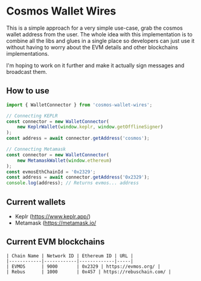 # Cosmos Wallet Wires

This is a simple approach for a very simple use-case, grab the cosmos wallet address from the user. The whole idea
with this implementation is to combine all the libs and glues in a single place so developers can just use it without
having to worry about the EVM details and other blockchains implementations.

I'm hoping to work on it further and make it actually sign messages and broadcast them.

## How to use

```js
import { WalletConnector } from 'cosmos-wallet-wires';

// Connecting KEPLR
const connector = new WalletConnector(
    new KeplrWallet(window.keplr, window.getOfflineSigner)
);
const address = await connector.getAddress('cosmos');

// Connecting Metamask
const connector = new WalletConnector(
    new MetamaskWallet(window.ethereum)
);
const evmosEthChainId = '0x2329';
const address = await connector.getAddress('0x2329');
console.log(address); // Returns evmos... address
```

## Current wallets

 - Keplr (https://www.keplr.app/)
 - Metamask (https://metamask.io/

## Current EVM blockchains

    | Chain Name | Network ID | Ethereum ID | URL |
    |------------|------------|-------------|-----|
    | EVMOS      | 9000       | 0x2329 | https://evmos.org/ |
    | Rebus      | 1000       | 0x457 | https://rebuschain.com/ |